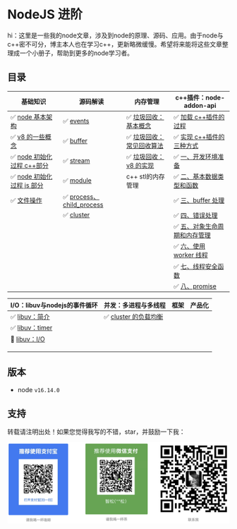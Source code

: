 # NodeJS 进阶

hi：这里是一些我的node文章，涉及到node的原理、源码、应用。由于node与c++密不可分，博主本人也在学习c++，更新略微缓慢。希望将来能将这些文章整理成一个小册子，帮助到更多的node学习者。

## 目录

| 基础知识                                             | 源码解读                                                     | 内存管理                                 | c++插件：node-addon-api                      |
| ------------------------------------------------ | -------------------------------------------------------- | ------------------------------------ | ----------------------------------------- |
| ✅ [node 基本架构](基础知识/node基本架构.md)                  | ✅ [events](源码解读/events.md)                               | ✅ [垃圾回收：基本概念](内存管理/垃圾回收：基本概念.md)     | ✅ [加载 c++插件的过程](c++插件/加载c++插件的过程.md)      |
| ✅ [v8 的一些概念](基础知识/v8的一些概念.md)                    | ✅ [buffer](源码解读/buffer.md)                               | ✅ [垃圾回收：常见回收算法](内存管理/垃圾回收：常见回收算法.md) | ✅ [实现 c++插件的三种方式](c++插件/实现c++插件的三种方式.md)  |
| ✅ [node 初始化过程 c++部分](<基础知识/node初始化过程(c++部分).md>) | ✅ [stream](源码解读/stream.md)                               | ✅ [垃圾回收：v8 的实现](内存管理/垃圾回收：v8的实现.md)  | ✅ [一、开发环境准备](c++插件/一、开发环境准备.md)           |
| ✅ [node 初始化过程 js 部分](<基础知识/node初始化过程(js部分).md>)  | ✅ [module](源码解读/module.md)                               | c++ stl的内存管理                         | ✅ [二、基本数据类型和函数](c++插件/二、基本数据类型和函数.md)     |
| ✅ [文件操作](基础知识/文件操作.md)                           | ✅ [process、child_process](源码解读/process、child_process.md) |                                      | ✅ [三、buffer 处理](c++插件/三、buffer处理.md)      |
|                                                  | ✅ [cluster](源码解读/cluster.md)                             |                                      | ✅ [四、错误处理](c++插件/四、错误处理.md)               |
|                                                  |                                                          |                                      | ✅ [五、对象生命周期和内存管理](c++插件/五、对象生命周期和内存管理.md) |
|                                                  |                                                          |                                      | ✅ [六、使用 worker 线程](c++插件/六、使用worker线程.md) |
|                                                  |                                                          |                                      | ✅ [七、线程安全函数](c++插件/七、线程安全函数.md)           |
|                                                  |                                                          |                                      | ✅ [八、promise](c++插件/八、promise.md)         |

| I/O：libuv与nodejs的事件循环        | 并发：多进程与多线程                              | 框架 | 产品化 |
| ----------------------------------- | ------------------------------------------------- | ---- | ------ |
| ✅ [libuv：简介](IO/libuv.md)        | ✅ [cluster 的负载均衡](并发/cluster的负载均衡.md) |      |        |
| ✅ [libuv：timer](IO/libuv-timer.md) |                                                   |      |        |
| 🔴 [libuv：I/O](IO/io.md)            |                                                   |      |        |
|                                     |                                                   |      |        |
|                                     |                                                   |      |        |
|                                     |                                                   |      |        |

## 版本

- node `v16.14.0`

## 支持

转载请注明出处！如果您觉得我写的不错，star，并鼓励一下我：

![support](./assets/support.png)
